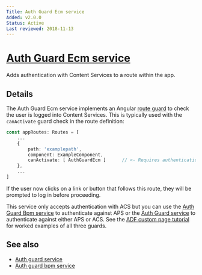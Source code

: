 ```yaml
---
Title: Auth Guard Ecm service
Added: v2.0.0
Status: Active
Last reviewed: 2018-11-13
---
```


# [Auth Guard Ecm service](../../../lib/core/services/auth-guard-ecm.service.ts "Defined in auth-guard-ecm.service.ts")

Adds authentication with Content Services to a route within the app.

## Details

The Auth Guard Ecm service implements an Angular
[route guard](https://angular.io/guide/router#milestone-5-route-guards)
to check the user is logged into Content Services. This is typically used with the
`canActivate` guard check in the route definition:

```ts
const appRoutes: Routes = [
    ...
    {
        path: 'examplepath',
        component: ExampleComponent,
        canActivate: [ AuthGuardEcm ]      // <- Requires authentication for this route.
    },
    ...
]
```

If the user now clicks on a link or button that follows this route, they will be prompted
to log in before proceeding.

This service only accepts authentication with ACS but you can use the
[Auth Guard Bpm service](auth-guard-bpm.service.md) to authenticate
against APS or the [Auth Guard service](auth-guard.service.md) to authenticate against
either APS or ACS. See the
[ADF custom page tutorial](https://community.alfresco.com/docs/DOC-6628-adf-105-creating-custom-pages-and-components)
for worked examples of all three guards.

## See also

-   [Auth guard service](auth-guard.service.md)
-   [Auth guard bpm service](auth-guard-bpm.service.md)
